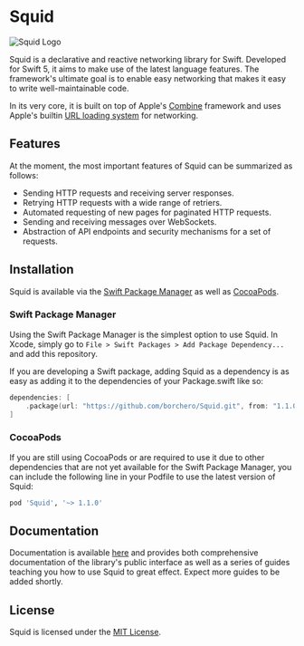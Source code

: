 # Squid

![Squid Logo](https://borchero.fra1.digitaloceanspaces.com/squid.png)

Squid is a declarative and reactive networking library for Swift. Developed for Swift 5, it aims to make use of the latest language features. The framework's ultimate goal is to enable easy networking that makes it easy to write well-maintainable code.

In its very core, it is built on top of Apple's [Combine](https://developer.apple.com/documentation/combine/) framework and uses Apple's builtin [URL loading system](https://developer.apple.com/documentation/foundation/url_loading_system) for networking.

## Features

At the moment, the most important features of Squid can be summarized as follows:

* Sending HTTP requests and receiving server responses.
* Retrying HTTP requests with a wide range of retriers.
* Automated requesting of new pages for paginated HTTP requests.
* Sending and receiving messages over WebSockets.
* Abstraction of API endpoints and security mechanisms for a set of requests.

## Installation

Squid is available via the [Swift Package Manager](https://swift.org/package-manager/) as well as [CocoaPods](https://cocoapods.org).

### Swift Package Manager

Using the Swift Package Manager is the simplest option to use Squid. In Xcode, simply go to `File > Swift Packages > Add Package Dependency...` and add this repository.

If you are developing a Swift package, adding Squid as a dependency is as easy as adding it to the dependencies of your Package.swift like so:

```swift
dependencies: [
    .package(url: "https://github.com/borchero/Squid.git", from: "1.1.0")
]
```

### CocoaPods

If you are still using CocoaPods or are required to use it due to other dependencies that are not yet available for the Swift Package Manager, you can include the following line in your Podfile to use the latest version of Squid:

```ruby
pod 'Squid', '~> 1.1.0'
```

## Documentation

Documentation is available [here](https://borchero.github.io/Squid/) and provides both comprehensive documentation of the library's public interface as well as a series of guides teaching you how to use Squid to great effect. Expect more guides to be added shortly.

## License

Squid is licensed under the [MIT License](https://github.com/borchero/Squid/LICENSE).

